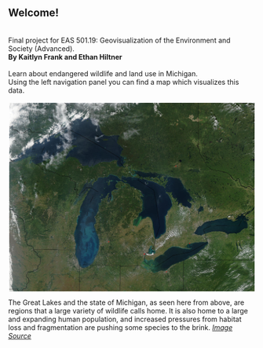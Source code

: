 ## Welcome!
<br>
Final project for EAS 501.19: Geovisualization of the Environment and Society (Advanced).
<br>
<b>By Kaitlyn Frank and Ethan Hiltner</b>
<br><br>
Learn about endangered wildlife and land use in Michigan.
<br>
Using the left navigation panel you can find a map which visualizes this data.
<br><br>
<img style = 'display: block; margin-left: auto; margin-right: auto;' src='greatlakes.jpg' width = '500'>
<p>The Great Lakes and the state of Michigan, as seen here from above, are regions that a large variety of wildlife calls home. It is also home to a large and expanding human population, and increased pressures from habitat loss and fragmentation are pushing some species to the brink. <i><a href='https://eoimages.gsfc.nasa.gov/images/imagerecords/68000/68562/GreatLakes.A2003260.1830.1km.jpg'>Image Source</a></i>